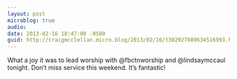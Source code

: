 ```yaml
---
layout: post
microblog: true
audio: 
date: 2013-02-16 18:47:00 -0500
guid: http://craigmcclellan.micro.blog/2013/02/16/t302927089634516993.html
---
```

What a joy it was to lead worship with @fbctnworship and @lindsaymccaul tonight. Don’t miss service this weekend. It’s fantastic!
